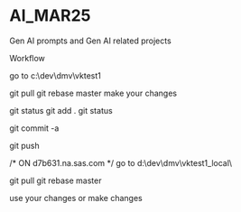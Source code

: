 # AI_MAR25
Gen AI prompts and Gen AI related projects

Workflow

go to c:\dev\dmv\vktest1

git pull
git rebase master
make your changes

git status
git add .
git status

git commit -a

git push

/*  ON d7b631.na.sas.com */
go to d:\dev\dmv\vktest1_local\

git pull
git rebase master

use your changes or make changes


